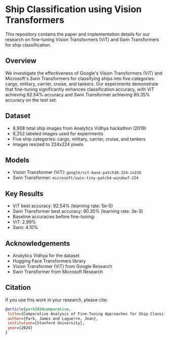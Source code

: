 # Ship Classification using Vision Transformers

This repository contains the paper and implementation details for our research on fine-tuning Vision Transformers (ViT) and Swin Transformers for ship classification.

## Overview

We investigate the effectiveness of Google's Vision Transformers (ViT) and Microsoft's Swin Transformers for classifying ships into five categories: cargo, military, carrier, cruise, and tankers. Our experiments demonstrate that fine-tuning significantly enhances classification accuracy, with ViT achieving 92.54% accuracy and Swin Transformer achieving 90.35% accuracy on the test set.

## Dataset

* 8,908 total ship images from Analytics Vidhya hackathon (2019)
* 6,252 labeled images used for experiments  
* Five ship categories: cargo, military, carrier, cruise, and tankers
* Images resized to 224x224 pixels

## Models

* Vision Transformer (ViT): `google/vit-base-patch16-224-in21k`
* Swin Transformer: `microsoft/swin-tiny-patch4-window7-224`

## Key Results

* ViT best accuracy: 92.54% (learning rate: 5e-5)
* Swin Transformer best accuracy: 90.35% (learning rate: 3e-3) 
* Baseline accuracies before fine-tuning:
 * ViT: 2.99%
 * Swin: 4.10%

## Acknowledgements

* Analytics Vidhya for the dataset
* Hugging Face Transformers library
* Vision Transformer (ViT) from Google Research  
* Swin Transformer from Microsoft Research

## Citation

If you use this work in your research, please cite:

```bibtex
@article{park2024comparative,
 title={Comparative Analysis of Fine-Tuning Approaches for Ship Classification Using Transformers},
 author={Park, James and Laguerre, Jean},
 institution={Stanford University},
 year={2024}
}
